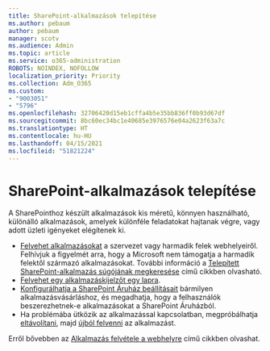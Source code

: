 ```yaml
---
title: SharePoint-alkalmazások telepítése
ms.author: pebaum
author: pebaum
manager: scotv
ms.audience: Admin
ms.topic: article
ms.service: o365-administration
ROBOTS: NOINDEX, NOFOLLOW
localization_priority: Priority
ms.collection: Adm_O365
ms.custom:
- "9003051"
- "5796"
ms.openlocfilehash: 32706420d15eb1cffa4b5e35bb836ff0b93d67df
ms.sourcegitcommit: 8bc60ec34bc1e40685e3976576e04a2623f63a7c
ms.translationtype: HT
ms.contentlocale: hu-HU
ms.lasthandoff: 04/15/2021
ms.locfileid: "51821224"
---
```

# <a name="install-sharepoint-apps"></a>SharePoint-alkalmazások telepítése

A SharePointhoz készült alkalmazások kis méretű, könnyen használható, különálló alkalmazások, amelyek különféle feladatokat hajtanak végre, vagy adott üzleti igényeket elégítenek ki.

- [Felvehet alkalmazásokat](https://support.microsoft.com/office/ef9c0dbd-7fe1-4715-a1b0-fe3bc81317cb) a szervezet vagy harmadik felek webhelyeiről. Felhívjuk a figyelmét arra, hogy a Microsoft nem támogatja a harmadik felektől származó alkalmazásokat. További információ a [Telepített SharePoint-alkalmazás súgójának megkeresése](https://support.office.com/article/get-help-for-a-sharepoint-app-you-installed-fd98af7f-6af0-4573-8360-8f5631c6ab21) című cikkben olvasható.
-   [Felvehet egy alkalmazáskijelzőt egy lapra](https://support.microsoft.com/office/6f06c0b7-44b8-4c69-b4ad-85197eee8d78).
-   [Konfigurálhatja a SharePoint Áruház beállításait](https://docs.microsoft.com/sharepoint/configure-sharepoint-store-settings) bármilyen alkalmazásvásárláshoz, és megadhatja, hogy a felhasználók beszerezhetnek-e alkalmazásokat a SharePoint Áruházból.
-   Ha problémába ütközik az alkalmazással kapcsolatban, megpróbálhatja [eltávolítani](https://support.microsoft.com/office/03198d1b-c33b-498d-9469-af641a587d6c), majd [újból felvenni](https://support.microsoft.com/office/ef9c0dbd-7fe1-4715-a1b0-fe3bc81317cb) az alkalmazást.

Erről bővebben az [Alkalmazás felvétele a webhelyre](https://support.microsoft.com/office/add-an-app-to-a-site-ef9c0dbd-7fe1-4715-a1b0-fe3bc81317cb) című cikkben olvashat.